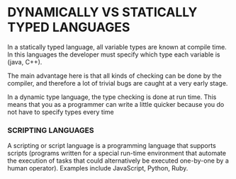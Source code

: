 # DYNAMICALLY VS STATICALLY TYPED LANGUAGES

In a statically typed language, all variable types are known at compile time. In this languages the developer must specify which type each variable is (java, C++).

The main advantage here is that all kinds of checking can be done by the compiler, and therefore a lot of trivial bugs are caught at a very early stage.

In a dynamic type language, the type checking is done at run time. This means that you as a programmer can write a little quicker because you do not have to specify types every time

### SCRIPTING LANGUAGES
A scripting or script language is a programming language that supports scripts (programs written for a special run-time environment that automate the execution of tasks that could alternatively be executed one-by-one by a human operator). Examples include JavaScript, Python, Ruby.

